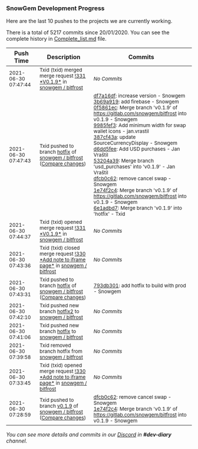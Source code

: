 
### SnowGem Development Progress

Here are the last 10 pushes to the projects we are currently working.

There is a total of 5217 commits since 20/01/2020. You can see the complete history in
 [Complete_list.md](Complete_list.md) file.

| Push Time | Description | Commits |
| --- | --- | --- |
| <sub>2021-06-30 07:47:44</sub> | <sub>Txid (txid) merged merge request [\!331 \*V0\.1\.9\*](https://gitlab.com/snowgem/bitfrost/-/merge_requests/331) in [snowgem / bitfrost](https://gitlab.com/snowgem/bitfrost)</sub> | <sub>_No Commits_</sub> |
| <sub>2021-06-30 07:47:43</sub> | <sub>Txid pushed to branch [hotfix](https://gitlab.com/snowgem/bitfrost/commits/hotfix) of [snowgem / bitfrost](https://gitlab.com/snowgem/bitfrost) ([Compare changes](https://gitlab.com/snowgem/bitfrost/compare/793db301ef521c5505aaa662103d7d33a87e2697...6e1adbd7524d261afcaefe7038de616e9c5243c3))</sub> | <sub>[df7a16df](https://gitlab.com/snowgem/bitfrost/-/commit/df7a16df4b02437ad355f8e9ebf3db6c2b0f034d): increase version - Snowgem<br>[3b69a919](https://gitlab.com/snowgem/bitfrost/-/commit/3b69a91960c20b50d12fc94830c92ff4fbfc6d2f): add firebase - Snowgem<br>[0f5861ec](https://gitlab.com/snowgem/bitfrost/-/commit/0f5861ec0a2a946539dd5d7f4729ab0ff33f0836): Merge branch 'v0.1.9' of https://gitlab.com/snowgem/bitfrost into v0.1.9 - Snowgem<br>[9985fef3](https://gitlab.com/snowgem/bitfrost/-/commit/9985fef33c447428e43588265fa53e163f73b696): Add minimum width for swap wallet icons - jan.vrastil<br>[387cf43a](https://gitlab.com/snowgem/bitfrost/-/commit/387cf43a1d195493c8387ce80ce721fce043bad2): update SourceCurrencyDisplay - Snowgem<br>[d6dd5fee](https://gitlab.com/snowgem/bitfrost/-/commit/d6dd5fee77fda507d664ec4faeff0205953e4618): Add USD purchases - Jan Vraštil<br>[53204a39](https://gitlab.com/snowgem/bitfrost/-/commit/53204a39c5cac6ed51783d5c3bba6290fba9b185): Merge branch 'usd_purchases' into 'v0.1.9' - Jan Vraštil<br>[dfcb0c62](https://gitlab.com/snowgem/bitfrost/-/commit/dfcb0c62da0590e8868b4f26c91eb2a6f9d5611d): remove cancel swap - Snowgem<br>[1e74f2c4](https://gitlab.com/snowgem/bitfrost/-/commit/1e74f2c429f4da4f0ecd00bb777820760a11e1f2): Merge branch 'v0.1.9' of https://gitlab.com/snowgem/bitfrost into v0.1.9 - Snowgem<br>[6e1adbd7](https://gitlab.com/snowgem/bitfrost/-/commit/6e1adbd7524d261afcaefe7038de616e9c5243c3): Merge branch 'v0.1.9' into 'hotfix' - Txid</sub> |
| <sub>2021-06-30 07:44:37</sub> | <sub>Txid (txid) opened merge request [\!331 \*V0\.1\.9\*](https://gitlab.com/snowgem/bitfrost/-/merge_requests/331) in [snowgem / bitfrost](https://gitlab.com/snowgem/bitfrost)</sub> | <sub>_No Commits_</sub> |
| <sub>2021-06-30 07:43:36</sub> | <sub>Txid (txid) closed merge request [\!330 \*Add note to iframe page\*](https://gitlab.com/snowgem/bitfrost/-/merge_requests/330) in [snowgem / bitfrost](https://gitlab.com/snowgem/bitfrost)</sub> | <sub>_No Commits_</sub> |
| <sub>2021-06-30 07:43:31</sub> | <sub>Txid pushed to branch [hotfix](https://gitlab.com/snowgem/bitfrost/commits/hotfix) of [snowgem / bitfrost](https://gitlab.com/snowgem/bitfrost) ([Compare changes](https://gitlab.com/snowgem/bitfrost/compare/956a776a0a4c7b1d2b17b1dd115d40252043f5d9...793db301ef521c5505aaa662103d7d33a87e2697))</sub> | <sub>[793db301](https://gitlab.com/snowgem/bitfrost/-/commit/793db301ef521c5505aaa662103d7d33a87e2697): add hotfix to build with prod - Snowgem</sub> |
| <sub>2021-06-30 07:42:10</sub> | <sub>Txid pushed new branch [hotfix2](https://gitlab.com/snowgem/bitfrost/commits/hotfix2) to [snowgem / bitfrost](https://gitlab.com/snowgem/bitfrost)</sub> | <sub>_No Commits_</sub> |
| <sub>2021-06-30 07:41:06</sub> | <sub>Txid pushed new branch [hotfix](https://gitlab.com/snowgem/bitfrost/commits/hotfix) to [snowgem / bitfrost](https://gitlab.com/snowgem/bitfrost)</sub> | <sub>_No Commits_</sub> |
| <sub>2021-06-30 07:39:58</sub> | <sub>Txid removed branch hotfix from [snowgem / bitfrost](https://gitlab.com/snowgem/bitfrost)</sub> | <sub>_No Commits_</sub> |
| <sub>2021-06-30 07:33:45</sub> | <sub>Txid (txid) opened merge request [\!330 \*Add note to iframe page\*](https://gitlab.com/snowgem/bitfrost/-/merge_requests/330) in [snowgem / bitfrost](https://gitlab.com/snowgem/bitfrost)</sub> | <sub>_No Commits_</sub> |
| <sub>2021-06-30 07:28:59</sub> | <sub>Txid pushed to branch [v0\.1\.9](https://gitlab.com/snowgem/bitfrost/commits/v0.1.9) of [snowgem / bitfrost](https://gitlab.com/snowgem/bitfrost) ([Compare changes](https://gitlab.com/snowgem/bitfrost/compare/53204a39c5cac6ed51783d5c3bba6290fba9b185...1e74f2c429f4da4f0ecd00bb777820760a11e1f2))</sub> | <sub>[dfcb0c62](https://gitlab.com/snowgem/bitfrost/-/commit/dfcb0c62da0590e8868b4f26c91eb2a6f9d5611d): remove cancel swap - Snowgem<br>[1e74f2c4](https://gitlab.com/snowgem/bitfrost/-/commit/1e74f2c429f4da4f0ecd00bb777820760a11e1f2): Merge branch 'v0.1.9' of https://gitlab.com/snowgem/bitfrost into v0.1.9 - Snowgem</sub> |

_You can see more details and commits in our [Discord](https://discord.gg/zumGnbg) in **#dev-diary** channel._
